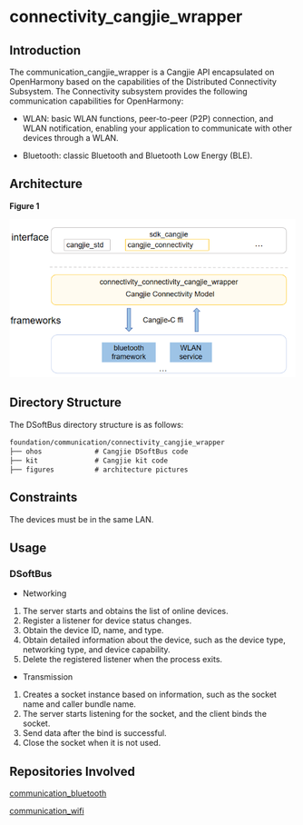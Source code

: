 # connectivity_cangjie_wrapper

## Introduction

The communication_cangjie_wrapper is a Cangjie API encapsulated on OpenHarmony based on the capabilities of the Distributed Connectivity Subsystem. The Connectivity subsystem provides the following communication capabilities for OpenHarmony:

- WLAN: basic WLAN functions, peer-to-peer (P2P) connection, and WLAN notification, enabling your application to communicate with other devices through a WLAN.

- Bluetooth: classic Bluetooth and Bluetooth Low Energy (BLE).

## Architecture

**Figure 1**


![](figures/connectivity_cangjie_wrapper_architecture_en.png)

## Directory Structure

The DSoftBus directory structure is as follows:

```
foundation/communication/connectivity_cangjie_wrapper
├── ohos             # Cangjie DSoftBus code
├── kit              # Cangjie kit code
├── figures          # architecture pictures
```

## Constraints

The devices must be in the same LAN.

## Usage

### DSoftBus

-   Networking

1.  The server starts and obtains the list of online devices.
2.  Register a listener for device status changes.
3.  Obtain the device ID, name, and type.
4.  Obtain detailed information about the device, such as the device type, networking type, and device capability.
5.  Delete the registered listener when the process exits.

-   Transmission

1.  Creates a socket instance based on information, such as the socket name and caller bundle name.
2.  The server starts listening for the socket, and the client binds the socket.
3.  Send data after the bind is successful.
4.  Close the socket when it is not used.

## Repositories Involved

[communication\_bluetooth](https://gitee.com/openharmony/communication_bluetooth/blob/master/README.md)

[communication\_wifi](https://gitee.com/openharmony/communication_wifi/blob/master/README.md)

